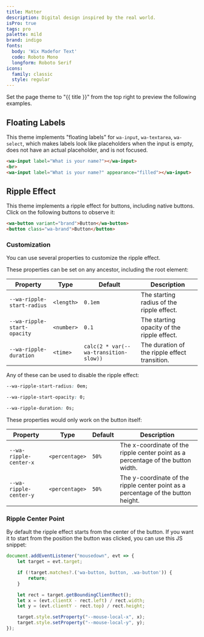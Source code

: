 ```yaml
---
title: Matter
description: Digital design inspired by the real world.
isPro: true
tags: pro
palette: mild
brand: indigo
fonts:
  body: 'Wix Madefor Text'
  code: Roboto Mono
  longform: Roboto Serif
icons:
  family: classic
  style: regular
---
```


Set the page theme to "{{ title }}" from the top right to preview the following examples.

## Floating Labels

This theme implements "floating labels" for `wa-input`, `wa-textarea`, `wa-select`,
which makes labels look like placeholders when the input is empty, does not have an actual placeholder, and is not focused.

```html {.example}
<wa-input label="What is your name?"></wa-input>
<br>
<wa-input label="What is your name?" appearance="filled"></wa-input>
```

## Ripple Effect

This theme implements a ripple effect for buttons, including native buttons.
Click on the following buttons to observe it:

```html {.example}
<wa-button variant="brand">Button</wa-button>
<button class="wa-brand">Button</button>
```



### Customization

You can use several properties to customize the ripple effect.

These properties can be set on any ancestor, including the root element:

| Property | Type | Default | Description |
| --- | --- | --- | --- |
| `--wa-ripple-start-radius` | `<length>` | `0.1em` | The starting radius of the ripple effect. |
| `--wa-ripple-start-opacity` | `<number>` | `0.1` | The starting opacity of the ripple effect. |
| `--wa-ripple-duration` | `<time>` | `calc(2 * var(--wa-transition-slow))` | The duration of the ripple effect transition. |

Any of these can be used to disable the ripple effect:

```css
--wa-ripple-start-radius: 0em;
```
```css
--wa-ripple-start-opacity: 0;
```
```css
--wa-ripple-duration: 0s;
```

These properties would only work on the button itself:

| Property | Type | Default | Description |
| --- | --- | --- | --- |
| `--wa-ripple-center-x` | `<percentage>` | `50%` | The x-coordinate of the ripple center point as a percentage of the button width. |
| `--wa-ripple-center-y` | `<percentage>` | `50%` | The y-coordinate of the ripple center point as a percentage of the button height. |

### Ripple Center Point

By default the ripple effect starts from the center of the button.
If you want it to start from the position the button was clicked, you can use this JS snippet:

```js
document.addEventListener("mousedown", evt => {
	let target = evt.target;

	if (!target.matches?.('wa-button, button, .wa-button')) {
		return;
	}

	let rect = target.getBoundingClientRect();
	let x = (evt.clientX - rect.left) / rect.width;
	let y = (evt.clientY - rect.top) / rect.height;

	target.style.setProperty("--mouse-local-x", x);
	target.style.setProperty("--mouse-local-y", y);
});
```
